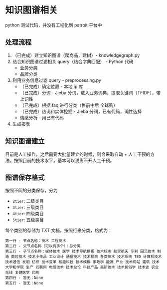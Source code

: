 # 知识图谱相关

python 测试代码，并没有工程化到 patroit 平台中

## 处理流程

1. （已完成）建立知识图谱（爬商品，建树）- knowledgegraph.py
2. 结合知识图谱过滤相关 query（结合字典匹配） - Python 代码
    + 业务分类
    + 品牌分类
3. 利用业务信息过滤 query - preprocessing.py
    + （已完成）确定位置 - 本地 ip 库
    + （已完成）分词 - Jieba 分词，载入业务词典，提取关键词（TFIDF），带上词性
    + （已完成）根据 faq 进行分类（售前中后 全球购）
    + （已完成）热词和实体挖掘 - Jieba 分词，已有代码，词性选择
    + 情感分析 - 用已有代码
4. 生成报表

## 知识图谱建立

目前是人工操作，之后需要大批量建立的时候，则会采取自动 + 人工干预的方法。按照目前的技术水平，基本可以说离不开人工干预。

## 图谱保存格式

按照不同的分类保存，分为 

+ `2tier`: 二级类目
+ `3tier`: 三级类目
+ `4tier`: 四级类目
+ `5tier`: 五级类目

每个类别的存储为 TXT 文档，按照行来分类，格式为：

```
第一行 - 节点名称：技术 工程技术
第二行 - 父节点名称（可以有多个）：总分类
第三行 - 子节点名称：媒体技术 医学 技术导航模板 技术标志 航空航天 专利 园艺技术 制造 数位技术 技术小作品 工业设计 通信技术 技术预测 各类技术 技术系统 TED 计算机技术 技术通信 发明 纺织 技术变革 核能科技 技术模板 家政学 能源 产业 技术网站 建筑 技术大学和学院 生产 互联网 电信技术 技术总论 科技产品 高新技术 技术民俗学 技术史 农业 无线 复健医学 印刷
第四行 - 暂无：None
第五行 - 暂无：None
```